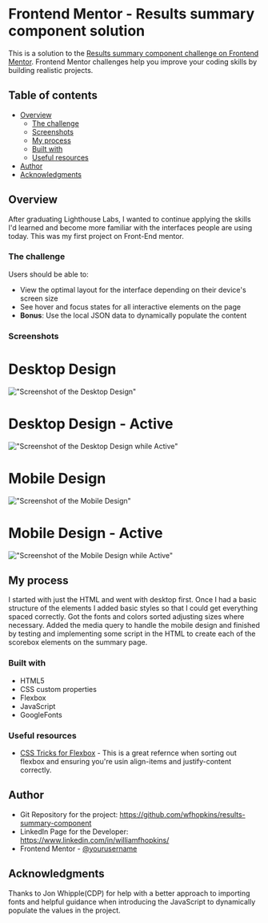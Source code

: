 # Frontend Mentor - Results summary component solution

This is a solution to the [Results summary component challenge on Frontend Mentor](https://www.frontendmentor.io/challenges/results-summary-component-CE_K6s0maV). Frontend Mentor challenges help you improve your coding skills by building realistic projects. 

## Table of contents

- [Overview](#overview)
  - [The challenge](#the-challenge)
  - [Screenshots](#screenshot)
  - [My process](#my-process)
  - [Built with](#built-with)
  - [Useful resources](#useful-resources)
- [Author](#author)
- [Acknowledgments](#acknowledgments)


## Overview

After graduating Lighthouse Labs, I wanted to continue applying the skills I'd learned and
become more familiar with the interfaces people are using today. This was my first project on Front-End mentor.

### The challenge

Users should be able to:

- View the optimal layout for the interface depending on their device's screen size
- See hover and focus states for all interactive elements on the page
- **Bonus**: Use the local JSON data to dynamically populate the content


### Screenshots


# Desktop Design
!["Screenshot of the Desktop Design"](./assets/images/screenshots/desktop-design.png)



# Desktop Design - Active
!["Screenshot of the Desktop Design while Active"](./assets/images/screenshots/desktop-active.png)



# Mobile Design
!["Screenshot of the Mobile Design"](./assets/images/screenshots/mobile-design.png)



# Mobile Design - Active
!["Screenshot of the Mobile Design while Active"](./assets/images/screenshots/mobile-active.png)



## My process

I started with just the HTML and went with desktop first. Once I had a basic structure of the elements I added basic styles so that I could get everything spaced correctly. Got the fonts and colors sorted adjusting sizes where necessary. Added the media query to handle the mobile design and finished by testing and implementing some script in the HTML to create each of the scorebox elements on the summary page.

### Built with

- HTML5
- CSS custom properties
- Flexbox
- JavaScript
- GoogleFonts

### Useful resources

- [CSS Tricks for Flexbox](https://css-tricks.com/snippets/css/a-guide-to-flexbox/) - This is a great refernce when sorting out flexbox and ensuring you're usin align-items and justify-content correctly.

## Author

- Git Repository for the project: https://github.com/wfhopkins/results-summary-component
- LinkedIn Page for the Developer: https://www.linkedin.com/in/williamfhopkins/
- Frontend Mentor - [@yourusername](https://www.frontendmentor.io/profile/yourusername)

## Acknowledgments

Thanks to Jon Whipple(CDP) for help with a better approach to importing fonts and helpful
guidance when introducing the JavaScript to dynamically populate the values in the project.